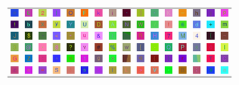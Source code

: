 <table>
<tr>
<td><img src="65.gif"></td>
<td><img src="45.gif"></td>
<td><img src="32.gif"></td>
<td><img src="7C.gif"></td>
<td><img src="4F.gif"></td>
<td><img src="46.gif"></td>
<td><img src="6B.gif"></td>
<td><img src="69.gif"></td>
<td><img src="60.gif"></td>
<td><img src="5D.gif"></td>
<td><img src="27.gif"></td>
<td><img src="4B.gif"></td>
<td><img src="5F.gif"></td>
<td><img src="68.gif"></td>
<td><img src="6A.gif"></td>
<td><img src="70.gif"></td>
</tr>
<tr>
<td><img src="21.gif"></td>
<td><img src="62.gif"></td>
<td><img src="58.gif"></td>
<td><img src="79.gif"></td>
<td><img src="59.gif"></td>
<td><img src="55.gif"></td>
<td><img src="44.gif"></td>
<td><img src="41.gif"></td>
<td><img src="4E.gif"></td>
<td><img src="57.gif"></td>
<td><img src="2F.gif"></td>
<td><img src="66.gif"></td>
<td><img src="36.gif"></td>
<td><img src="64.gif"></td>
<td><img src="2B.gif"></td>
<td><img src="6D.gif"></td>
</tr>
<tr>
<td><img src="4A.gif"></td>
<td><img src="24.gif"></td>
<td><img src="2D.gif"></td>
<td><img src="3C.gif"></td>
<td><img src="22.gif"></td>
<td><img src="75.gif"></td>
<td><img src="26.gif"></td>
<td><img src="74.gif"></td>
<td><img src="gr1.gif"></td>
<td><img src="52.gif"></td>
<td><img src="48.gif"></td>
<td><img src="37.gif"></td>
<td><img src="4D.gif"></td>
<td><img src="34.gif"></td>
<td><img src="7B.gif"></td>
<td><img src="7E.gif"></td>
</tr>
<tr>
<td><img src="33.gif"></td>
<td><img src="40.gif"></td>
<td><img src="2C.gif"></td>
<td><img src="38.gif"></td>
<td><img src="3F.gif"></td>
<td><img src="76.gif"></td>
<td><img src="23.gif"></td>
<td><img src="25.gif"></td>
<td><img src="77.gif"></td>
<td><img src="5B.gif"></td>
<td><img src="2E.gif"></td>
<td><img src="51.gif"></td>
<td><img src="50.gif"></td>
<td><img src="78.gif"></td>
<td><img src="30.gif"></td>
<td><img src="49.gif"></td>
</tr>
<tr>
<td><img src="47.gif"></td>
<td><img src="5A.gif"></td>
<td><img src="3A.gif"></td>
<td><img src="5E.gif"></td>
<td><img src="6E.gif"></td>
<td><img src="31.gif"></td>
<td><img src="67.gif"></td>
<td><img src="6F.gif"></td>
<td><img src="gr2.gif"></td>
<td><img src="71.gif"></td>
<td><img src="28.gif"></td>
<td><img src="7D.gif"></td>
<td><img src="72.gif"></td>
<td><img src="gr3.gif"></td>
<td><img src="54.gif"></td>
<td><img src="43.gif"></td>
</tr>
<tr>
<td><img src="7A.gif"></td>
<td><img src="63.gif"></td>
<td><img src="3D.gif"></td>
<td><img src="53.gif"></td>
<td><img src="29.gif"></td>
<td><img src="73.gif"></td>
<td><img src="35.gif"></td>
<td><img src="6C.gif"></td>
<td><img src="4C.gif"></td>
<td><img src="3E.gif"></td>
<td><img src="56.gif"></td>
<td><img src="2A.gif"></td>
<td><img src="42.gif"></td>
<td><img src="3B.gif"></td>
<td><img src="39.gif"></td>
<td><img src="61.gif"></td>
</tr>
</table>
